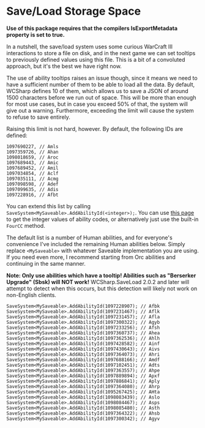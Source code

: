 # Save/Load Storage Space

**Use of this package requires that the compilers IsExportMetadata property is set to true.**

In a nutshell, the save/load system uses some curious WarCraft III interactions to store a file on disk, and in the next game we can set tooltips to previously defined values using this file. This is a bit of a convoluted approach, but it's the best we have right now.

The use of ability tooltips raises an issue though, since it means we need to have a sufficient number of them to be able to load all the data. By default, WCSharp defines 10 of them, which allows us to save a JSON of around 1500 characters before we run out of space. This will be more than enough for most use cases, but in case you exceed 50% of that, the system will give out a warning. Furthermore, exceeding the limit will cause the system to refuse to save entirely.

Raising this limit is not hard, however. By default, the following IDs are defined:

```
1097690227, // Amls
1097359726, // Ahan
1098018659, // Aroc
1097689443, // Amic
1097689452, // Amil
1097034854, // Aclf
1097035111, // Acmg
1097098598, // Adef
1097099635, // Adis
1097228916, // Afbt
```

You can extend this list by calling `SaveSystem<MySaveable>.AddAbilityId(<integer>);`. You can use [this page](https://ubershmekel.github.io/fourcc-to-text/) to get the integer values of ability codes, or alternatively just use the built-in `FourCC` method.

The default list is a number of Human abilities, and for everyone's convenience I've included the remaining Human abilities below. Simply replace `<MySaveable>` with whatever Saveable implementation you are using. If you need even more, I recommend starting from Orc abilities and continuing in the same manner.

**Note: Only use abilities which have a tooltip! Abilities such as "Berserker Upgrade" (Sbsk) will NOT work!** WCSharp.SaveLoad 2.0.2 and later will attempt to detect when this occurs, but this detection will likely not work on non-English clients.

```
SaveSystem<MySaveable>.AddAbilityId(1097228907); // Afbk
SaveSystem<MySaveable>.AddAbilityId(1097231467); // Aflk
SaveSystem<MySaveable>.AddAbilityId(1097231457); // Afla
SaveSystem<MySaveable>.AddAbilityId(1097300322); // Agyb
SaveSystem<MySaveable>.AddAbilityId(1097233256); // Afsh
SaveSystem<MySaveable>.AddAbilityId(1097360737); // Ahea
SaveSystem<MySaveable>.AddAbilityId(1097362536); // Ahlh
SaveSystem<MySaveable>.AddAbilityId(1097428582); // Ainf
SaveSystem<MySaveable>.AddAbilityId(1097430643); // Aivs
SaveSystem<MySaveable>.AddAbilityId(1097364073); // Ahri
SaveSystem<MySaveable>.AddAbilityId(1097688166); // Amdf
SaveSystem<MySaveable>.AddAbilityId(1097102451); // Adts
SaveSystem<MySaveable>.AddAbilityId(1097363557); // Ahpe
SaveSystem<MySaveable>.AddAbilityId(1097889894); // Apxf
SaveSystem<MySaveable>.AddAbilityId(1097886841); // Aply
SaveSystem<MySaveable>.AddAbilityId(1097364080); // Ahrp
SaveSystem<MySaveable>.AddAbilityId(1095267425); // AHta
SaveSystem<MySaveable>.AddAbilityId(1098083439); // Aslo
SaveSystem<MySaveable>.AddAbilityId(1098084467); // Asps
SaveSystem<MySaveable>.AddAbilityId(1098085480); // Asth
SaveSystem<MySaveable>.AddAbilityId(1097364322); // Ahsb
SaveSystem<MySaveable>.AddAbilityId(1097300342); // Agyv
```